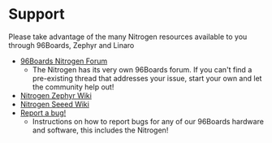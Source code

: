 # Support

Please take advantage of the many Nitrogen resources available to you through 96Boards, Zephyr and Linaro

- [96Boards Nitrogen Forum](https://discuss.96boards.org/c/products/nitrogen)
   - The Nitrogen has its very own 96Boards forum. If you can't find a pre-existing thread that addresses your issue, start your own and let the community help out!
- [Nitrogen Zephyr Wiki](https://wiki.zephyrproject.org/view/96B-Nitrogen)
- [Nitrogen Seeed Wiki](http://wiki.seeed.cc/BLE_Nitrogen/)
- [Report a bug!](../../../Extras/Report_a_bug.md)
   - Instructions on how to report bugs for any of our 96Boards hardware and software, this includes the Nitrogen!
